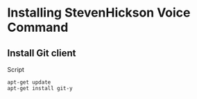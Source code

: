# Installing StevenHickson Voice Command
## Install Git client

Script
```shell 
apt-get update
apt-get install git-y
```
